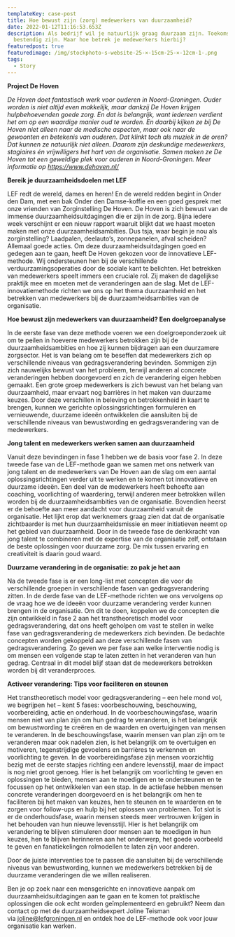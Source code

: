 ```yaml
---
templateKey: case-post
title: Hoe bewust zijn (zorg) medewerkers van duurzaamheid?
date: 2022-01-12T11:16:53.653Z
description: Als bedrijf wil je natuurlijk graag duurzaam zijn. Toekomst
  bestendig zijn. Maar hoe betrek je medewerkers hierbij?
featuredpost: true
featuredimage: /img/stockphoto-s-website-25-×-15cm-25-×-12cm-1-.png
tags:
  - Story
---
```

**Project De Hoven** 

*De Hoven doet fantastisch werk voor ouderen in Noord-Groningen. Ouder worden is niet altijd even makkelijk, maar dankzij De Hoven krijgen hulpbehoevenden goede zorg. En dat is belangrijk, want iedereen verdient het om op een waardige manier oud te worden. En daarbij kijken ze bij De Hoven niet alleen naar de medische aspecten, maar ook naar de gewoonten en betekenis van ouderen. Dat klinkt toch als muziek in de oren? Dat kunnen ze natuurlijk niet alleen. Daarom zijn deskundige medewerkers, stagiaires én vrijwilligers het hart van de organisatie. Samen maken ze De Hoven tot een geweldige plek voor ouderen in Noord-Groningen. Meer informatie op <https://www.dehoven.nl/>* 

**B﻿ereik je duurzaamheidsdoelen met LEF**

LEF redt de wereld, dames en heren! En de wereld redden begint in Onder den Dam, met een bak Onder den Damse-koffie en een goed gesprek met onze vrienden van Zorginstelling De Hoven. De Hoven is zich bewust van de immense duurzaamheidsuitdagingen die er zijn in de zorg. Bijna iedere week verschijnt er een nieuw rapport waaruit blijkt dat we haast moeten maken met onze duurzaamheidsambities. Dus tsja, waar begin je nou als zorginstelling? Laadpalen, deelauto’s, zonnepanelen, afval scheiden? Allemaal goede acties. Om deze duurzaamheidsuitdagingen goed en gedegen aan te gaan, heeft De Hoven gekozen voor de innovatieve LEF-methode. Wij ondersteunen hen bij de verschillende verduurzamingsoperaties door de sociale kant te belichten. Het betrekken van medewerkers speelt immers een cruciale rol. Zij maken de dagelijkse praktijk mee en moeten met de veranderingen aan de slag. Met de LEF-innovatiemethode richten we ons op het thema duurzaamheid en het betrekken van medewerkers bij de duurzaamheidsambities van de organisatie.

**Hoe bewust zijn medewerkers van duurzaamheid? Een doelgroepanalyse**

In de eerste fase van deze methode voeren we een doelgroeponderzoek uit om te peilen in hoeverre medewerkers betrokken zijn bij de duurzaamheidsambities en hoe zij kunnen bijdragen aan een duurzamere zorgsector. Het is van belang om te beseffen dat medewerkers zich op verschillende niveaus van gedragsverandering bevinden. Sommigen zijn zich nauwelijks bewust van het probleem, terwijl anderen al concrete veranderingen hebben doorgevoerd en zich de verandering eigen hebben gemaakt. Een grote groep medewerkers is zich bewust van het belang van duurzaamheid, maar ervaart nog barrières in het maken van duurzame keuzes. Door deze verschillen in beleving en betrokkenheid in kaart te brengen, kunnen we gerichte oplossingsrichtingen formuleren en vernieuwende, duurzame ideeën ontwikkelen die aansluiten bij de verschillende niveaus van bewustwording en gedragsverandering van de medewerkers.

**Jong talent en medewerkers werken samen aan duurzaamheid**

Vanuit deze bevindingen in fase 1 hebben we de basis voor fase 2. In deze tweede fase van de LEF-methode gaan we samen met ons netwerk van jong talent en de medewerkers van De Hoven aan de slag om een aantal oplossingsrichtingen verder uit te werken en te komen tot innovatieve en duurzame ideeën. Een deel van de medewerkers heeft behoefte aan coaching, voorlichting of waardering, terwijl anderen meer betrokken willen worden bij de duurzaamheidsambities van de organisatie. Bovendien heerst er de behoefte aan meer aandacht voor duurzaamheid vanuit de organisatie. Het lijkt erop dat werknemers graag zien dat dat de organisatie zichtbaarder is met hun duurzaamheidsmissie en meer initiatieven neemt op het gebied van duurzaamheid. Door in de tweede fase de denkkracht van jong talent te combineren met de expertise van de organisatie zelf, ontstaan de beste oplossingen voor duurzame zorg. De mix tussen ervaring en creativiteit is daarin goud waard.

**Duurzame verandering in de organisatie: zo pak je het aan**

Na de tweede fase is er een long-list met concepten die voor de verschillende groepen in verschillende fasen van gedragsverandering zitten. In de derde fase van de LEF-methode richten we ons vervolgens op de vraag hoe we de ideeën voor duurzame verandering verder kunnen brengen in de organisatie. Om dit te doen, koppelen we de concepten die zijn ontwikkeld in fase 2 aan het transtheoretisch model voor gedragsverandering, dat ons heeft geholpen om vast te stellen in welke fase van gedragsverandering de medewerkers zich bevinden. De bedachte concepten worden gekoppeld aan deze verschillende fasen van gedragsverandering. Zo geven we per fase aan welke interventie nodig is om mensen een volgende stap te laten zetten in het veranderen van hun gedrag. Centraal in dit model blijf staan dat de medewerkers betrokken worden bij dit veranderproces. 

**Activeer verandering: Tips voor faciliteren en steunen**

Het transtheoretisch model voor gedragsverandering – een hele mond vol, we begrijpen het – kent 5 fases: voorbeschouwing, beschouwing, voorbereiding, actie en onderhoud. In de voorbeschouwingsfase, waarin mensen niet van plan zijn om hun gedrag te veranderen, is het belangrijk om bewustwording te creëren en de waarden en overtuigingen van mensen te veranderen. In de beschouwingsfase, waarin mensen van plan zijn om te veranderen maar ook nadelen zien, is het belangrijk om te overtuigen en motiveren, tegenstrijdige gevoelens en barrières te verkennen en voorlichting te geven. In de voorbereidingsfase zijn mensen voorzichtig bezig met de eerste stapjes richting een andere levensstijl, maar de impact is nog niet groot genoeg. Hier is het belangrijk om voorlichting te geven en oplossingen te bieden, mensen aan te moedigen en te ondersteunen en te focussen op het ontwikkelen van een stap. In de actiefase hebben mensen concrete veranderingen doorgevoerd en is het belangrijk om hen te faciliteren bij het maken van keuzes, hen te steunen en te waarderen en te zorgen voor follow-ups en hulp bij het oplossen van problemen. Tot slot is er de onderhoudsfase, waarin mensen steeds meer vertrouwen krijgen in het behouden van hun nieuwe levensstijl. Hier is het belangrijk om verandering te blijven stimuleren door mensen aan te moedigen in hun keuzes, hen te blijven herinneren aan het onderwerp, het goede voorbeeld te geven en fanatiekelingen rolmodellen te laten zijn voor anderen. 

Door de juiste interventies toe te passen die aansluiten bij de verschillende niveaus van bewustwording, kunnen we medewerkers betrekken bij de duurzame veranderingen die we willen realiseren.

Ben je op zoek naar een mensgerichte en innovatieve aanpak om duurzaamheidsuitdagingen aan te gaan en te komen tot praktische oplossingen die ook echt worden geïmplementeerd en gebruikt? Neem dan contact op met de duurzaamheidsexpert Joline Teisman via [joline@lefgroningen.nl](mailto:joline@lefgroningen.nl) en ontdek hoe de LEF-methode ook voor jouw organisatie kan werken.